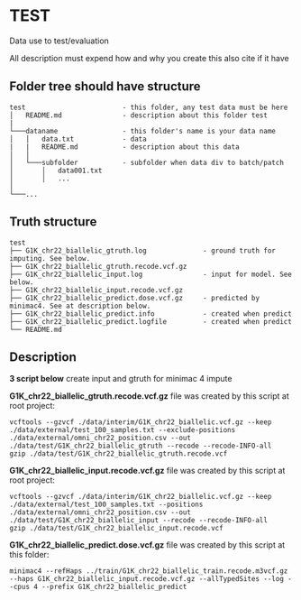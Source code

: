 # TEST

Data use to test/evaluation

All description must expend how and why you create this also cite if it have

## Folder tree should have structure

```tree
test                        - this folder, any test data must be here
│   README.md               - description about this folder test
|
└───dataname                - this folder's name is your data name
│   │   data.txt            - data
|   |   README.md           - description about this data
│   │
│   └───subfolder           - subfolder when data div to batch/patch
│       │   data001.txt
│       │   ...
│   
└───...
```

## Truth structure

```tree
test
├── G1K_chr22_biallelic_gtruth.log              - ground truth for imputing. See below.
├── G1K_chr22_biallelic_gtruth.recode.vcf.gz
├── G1K_chr22_biallelic_input.log               - input for model. See below.
├── G1K_chr22_biallelic_input.recode.vcf.gz
├── G1K_chr22_biallelic_predict.dose.vcf.gz     - predicted by minimac4. See at description below.
├── G1K_chr22_biallelic_predict.info            - created when predict
├── G1K_chr22_biallelic_predict.logfile         - created when predict
└── README.md
```

## Description

**3 script below** create input and gtruth for minimac 4 impute

**G1K_chr22_biallelic_gtruth.recode.vcf.gz** file was created by this script at root project:

```script
vcftools --gzvcf ./data/interim/G1K_chr22_biallelic.vcf.gz --keep ./data/external/test_100_samples.txt --exclude-positions ./data/external/omni_chr22_position.csv --out ./data/test/G1K_chr22_biallelic_gtruth --recode --recode-INFO-all
gzip ./data/test/G1K_chr22_biallelic_gtruth.recode.vcf

```

**G1K_chr22_biallelic_input.recode.vcf.gz** file was created by this script at root project:

```script
vcftools --gzvcf ./data/interim/G1K_chr22_biallelic.vcf.gz --keep ./data/external/test_100_samples.txt --positions ./data/external/omni_chr22_position.csv --out ./data/test/G1K_chr22_biallelic_input --recode --recode-INFO-all
gzip ./data/test/G1K_chr22_biallelic_input.recode.vcf
```

**G1K_chr22_biallelic_predict.dose.vcf.gz** file was created by this script at this folder:

```script
minimac4 --refHaps ../train/G1K_chr22_biallelic_train.recode.m3vcf.gz --haps G1K_chr22_biallelic_input.recode.vcf.gz --allTypedSites --log --cpus 4 --prefix G1K_chr22_biallelic_predict
```